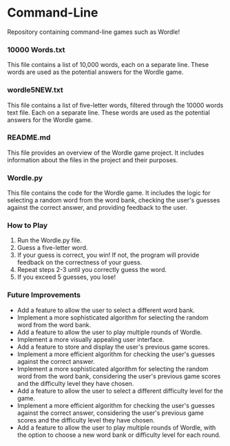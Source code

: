 # Command-Line
Repository containing command-line games such as Wordle! 

### 10000 Words.txt

This file contains a list of 10,000 words, each on a separate line. These words are used as the potential answers for the Wordle game.

### wordle5NEW.txt

This file contains a list of five-letter words, filtered through the 10000 words text file. Each on a separate line. These words are used as the potential answers for the Wordle game.

### README.md

This file provides an overview of the Wordle game project. It includes information about the files in the project and their purposes.

### Wordle.py

This file contains the code for the Wordle game. It includes the logic for selecting a random word from the word bank, checking the user's guesses against the correct answer, and providing feedback to the user.

### How to Play

1. Run the Wordle.py file.
2. Guess a five-letter word.
3. If your guess is correct, you win! If not, the program will provide feedback on the correctness of your guess.
4. Repeat steps 2-3 until you correctly guess the word.
5. If you exceed 5 guesses, you lose! 

### Future Improvements

- Add a feature to allow the user to select a different word bank.
- Implement a more sophisticated algorithm for selecting the random word from the word bank.
- Add a feature to allow the user to play multiple rounds of Wordle.
- Implement a more visually appealing user interface.
- Add a feature to store and display the user's previous game scores.
- Implement a more efficient algorithm for checking the user's guesses against the correct answer.
- Implement a more sophisticated algorithm for selecting the random word from the word bank, considering the user's previous game scores and the difficulty level they have chosen.
- Add a feature to allow the user to select a different difficulty level for the game.
- Implement a more efficient algorithm for checking the user's guesses against the correct answer, considering the user's previous game scores and the difficulty level they have chosen.
- Add a feature to allow the user to play multiple rounds of Wordle, with the option to choose a new word bank or difficulty level for each round.
